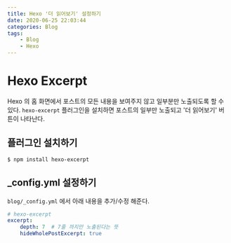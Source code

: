 ```yaml
---
title: Hexo '더 읽어보기' 설정하기
date: 2020-06-25 22:03:44
categories: Blog
tags:
    - Blog
    - Hexo
---
```

# Hexo Excerpt
Hexo 의 홈 화면에서 포스트의 모든 내용을 보여주지 않고 일부분만 노출되도록 할 수 있다.
`hexo-excerpt` 플러그인을 설치하면 포스트의 일부만 노출되고 '더 읽어보기' 버튼이 나타난다.

## 플러그인 설치하기
```shell
$ npm install hexo-excerpt
```

## _config.yml 설정하기
`blog/_config.yml` 에서 아래 내용을 추가/수정 해준다.

```yml
# hexo-excerpt
excerpt:
    depth: 7  # 7줄 까지만 노출된다는 뜻
    hideWholePostExcerpt: true
```